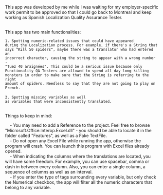 This app was developed by me while I was waiting for my employer-specific work permit to be approved so that I could go back to Montreal and keep working as Spanish Localization Quality Assurance Tester.<br /><br />

This app has two main functionalities:<br />

<code>1. Spotting numeric-related issues that could have appeared during the Localization process. For example, if there's a String that says "Kill 50 spiders", maybe there was a translator who had entered an incorrect character, causing the string to appear with a wrong number - "Tuez 40 araignées". This could be a serious issue because only Functionality QA Testers are allowed to spend all day long killing monsters in order to make sure that the String is referring to the right amount of spiders. Needless to say that they are not going to play on French.</code><br /><br />
<code>2. Spotting missing variables as well as variables that were inconsistently translated.</code><br /><br />

Things to keep in mind:<br />

&nbsp;&nbsp;&nbsp;&nbsp;- You may need to add a Reference to the project. Feel free to browse "Microsoft.Office.Interop.Excel.dll" - you should be able to locate it in the folder called "Features", as well as a Fake TextFile.<br />
&nbsp;&nbsp;&nbsp;&nbsp;- Do not open any Excel File while running the app, otherwise the program will crash. You can launch this program with Excel files already opened.<br />
&nbsp;&nbsp;&nbsp;&nbsp;- When indicating the columns where the translations are located, you will have some freedom. For example, you can use spacebar, comma or dash in between every column. Also, you can enter a single column, a sequence of columns as well as an interval. <br />
&nbsp;&nbsp;&nbsp;&nbsp;- If you enter the type of tags surrounding every variable, but only check the Numerical checkbox, the app will filter all the numeric characters that belong to any variable.

